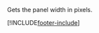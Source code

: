 Gets the panel width in pixels.

[!INCLUDE[footer-include](../../../../../../includes/footer-banner.md)]